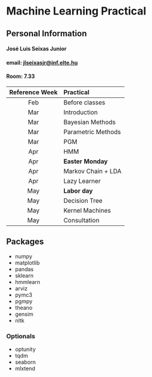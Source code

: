 # Machine Learning Practical

## Personal Information

#### José Luis Seixas Junior
#### email: jlseixasjr@inf.elte.hu
#### Room: 7.33


| Reference Week | Practical |
| :-: | :- | 
| Feb  | Before classes |
| Mar  | Introduction |
| Mar  | Bayesian Methods |
| Mar  | Parametric Methods |
| Mar  | PGM |
| Apr  | HMM |
| Apr  | **Easter Monday** |
| Apr  | Markov Chain + LDA |
| Apr  | Lazy Learner |
| May  | **Labor day** |
| May  | Decision Tree |
| May  | Kernel Machines |
| May  | Consultation |

## Packages
* numpy
* matplotlib
* pandas
* sklearn
* hmmlearn
* arviz
* pymc3
* pgmpy
* theano
* gensim
* nltk

### Optionals
* optunity
* tqdm
* seaborn
* mlxtend
